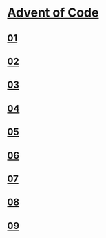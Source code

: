 # [Advent of Code](https://adventofcode.com/)

## [01](01)

## [02](02)

## [03](03)

## [04](04)

## [05](05)

## [06](06)

## [07](07)

## [08](08)

## [09](09)

